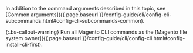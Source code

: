 In addition to the command arguments described in this topic, see [Common arguments]({{ page.baseurl }}/config-guide/cli/config-cli-subcommands.html#config-cli-subcommands-common).

{:.bs-callout-warning}
Run all Magento CLI commands as the [Magento file system owner]({{ page.baseurl }}/config-guide/cli/config-cli.html#config-install-cli-first).
